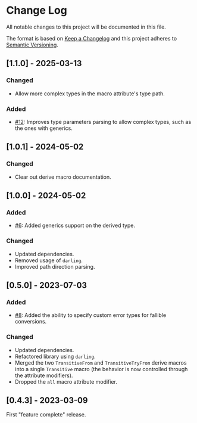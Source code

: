 # Change Log

All notable changes to this project will be documented in this file.

The format is based on [Keep a Changelog](http://keepachangelog.com/)
and this project adheres to [Semantic Versioning](http://semver.org/).

## [1.1.0] - 2025-03-13

### Changed

- Allow more complex types in the macro attribute's type path.

### Added

- [#12](https://github.com/bobozaur/transitive/pull/12): Improves type parameters parsing to allow complex types,
  such as the ones with generics.

## [1.0.1] - 2024-05-02

### Changed

- Clear out derive macro documentation.

## [1.0.0] - 2024-05-02

### Added

- [#6](https://github.com/bobozaur/transitive/issues/6): Added generics support on the derived type.

### Changed

- Updated dependencies.
- Removed usage of `darling`.
- Improved path direction parsing.

## [0.5.0] - 2023-07-03

### Added

- [#8](https://github.com/bobozaur/transitive/issues/8): Added the ability to specify custom error types for fallible conversions.

### Changed

- Updated dependencies.
- Refactored library using `darling`.
- Merged the two `TransitiveFrom` and `TransitiveTryFrom` derive macros into a single `Transitive` macro (the behavior is now controlled through the attribute modifiers).
- Dropped the `all` macro attribute modifier.

## [0.4.3] - 2023-03-09

First "feature complete" release.
